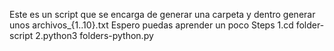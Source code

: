 Este es un script que se encarga de generar una carpeta y dentro generar unos archivos_{1..10}.txt Espero puedas aprender un poco
Steps
  1.cd folder-script
  2.python3 folders-python.py
